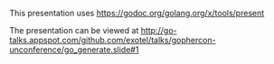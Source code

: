 This presentation uses https://godoc.org/golang.org/x/tools/present

The presentation can be viewed at http://go-talks.appspot.com/github.com/exotel/talks/gophercon-unconference/go_generate.slide#1
